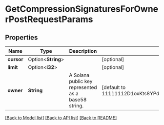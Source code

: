 # GetCompressionSignaturesForOwnerPostRequestParams

## Properties

Name | Type | Description | Notes
------------ | ------------- | ------------- | -------------
**cursor** | Option<**String**> |  | [optional]
**limit** | Option<**i32**> |  | [optional]
**owner** | **String** | A Solana public key represented as a base58 string. | [default to 11111112D1oxKts8YPdTJRG5FzxTNpMtWmq8hkVx3]

[[Back to Model list]](../README.md#documentation-for-models) [[Back to API list]](../README.md#documentation-for-api-endpoints) [[Back to README]](../README.md)


